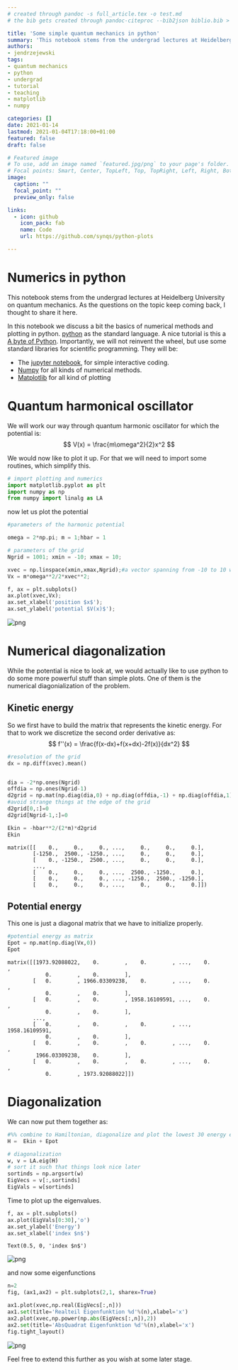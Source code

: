 ```yaml
---
# created through pandoc -s full_article.tex -o test.md
# the bib gets created through pandoc-citeproc --bib2json biblio.bib > biblio.json

title: 'Some simple quantum mechanics in python'
summary: 'This notebook stems from the undergrad lectures at Heidelberg University on quantum mechanics. As the questions on the topic keep coming back, I thought to share it here.'
authors:
- jendrzejewski
tags:
- quantum mechanics
- python
- undergrad
- tutorial
- teaching
- matplotlib
- numpy

categories: []
date: 2021-01-14
lastmod: 2021-01-04T17:18:00+01:00
featured: false
draft: false

# Featured image
# To use, add an image named `featured.jpg/png` to your page's folder.
# Focal points: Smart, Center, TopLeft, Top, TopRight, Left, Right, BottomLeft, Bottom, BottomRight.
image:
  caption: ""
  focal_point: ""
  preview_only: false

links:
  - icon: github
    icon_pack: fab
    name: Code
    url: https://github.com/synqs/python-plots

---
```


# Numerics in python

This notebook stems from the undergrad lectures at Heidelberg University on quantum mechanics. As the questions on the topic keep coming back, I thought to share it here.

In this notebook we discuss a bit the basics of numerical methods and plotting in python. [python](https://www.python.org/) as the standard language. A nice tutorial is this a [A byte of Python](https://python.swaroopch.com/).  Importantly, we will not reinvent the wheel, but use some standard libraries for scientific programming. They will be:

- The [jupyter notebook](https://jupyter.org/), for simple interactive coding.
- [Numpy](https://numpy.org/) for all kinds of numerical methods.
- [Matplotlib](https://matplotlib.org/) for all kind of plotting

# Quantum harmonical oscillator

We will work our way through quantum harmonic oscillator for which the potential is:
$$
V(x) = \frac{m\omega^2}{2}x^2
$$    

We would now like to plot it up. For that we will need to import some routines, which simplify this.


```python
# import plotting and numerics
import matplotlib.pyplot as plt
import numpy as np
from numpy import linalg as LA
```

now let us plot the potential


```python
#parameters of the harmonic potential

omega = 2*np.pi; m = 1;hbar = 1

# parameters of the grid
Ngrid = 1001; xmin = -10; xmax = 10;

xvec = np.linspace(xmin,xmax,Ngrid);#a vector spanning from -10 to 10 with 100 grid points
Vx = m*omega**2/2*xvec**2;

f, ax = plt.subplots()
ax.plot(xvec,Vx);
ax.set_xlabel('position $x$');
ax.set_ylabel('potential $V(x)$');
```


![png](./PlottingTutorial_4_0.png)


# Numerical diagonalization

While the potential is nice to look at, we would actually like to use python to do some more powerful stuff than simple plots. One of them is the numerical diagonialization of the problem.

## Kinetic energy
So we first have to build the matrix that represents the kinetic energy. For that to work we discretize the second order derivative as:
$$
f''(x) = \frac{f(x-dx)+f(x+dx)-2f(x)}{dx^2}
$$


```python
#resolution of the grid
dx = np.diff(xvec).mean()


dia = -2*np.ones(Ngrid)
offdia = np.ones(Ngrid-1)
d2grid = np.mat(np.diag(dia,0) + np.diag(offdia,-1) + np.diag(offdia,1))/dx**2
#avoid strange things at the edge of the grid
d2grid[0,:]=0
d2grid[Ngrid-1,:]=0

Ekin = -hbar**2/(2*m)*d2grid
Ekin
```




    matrix([[    0.,     0.,     0., ...,     0.,     0.,     0.],
            [-1250.,  2500., -1250., ...,     0.,     0.,     0.],
            [    0., -1250.,  2500., ...,     0.,     0.,     0.],
            ...,
            [    0.,     0.,     0., ...,  2500., -1250.,     0.],
            [    0.,     0.,     0., ..., -1250.,  2500., -1250.],
            [    0.,     0.,     0., ...,     0.,     0.,     0.]])



## Potential energy

This one is just a diagonal matrix that we have to initialize properly.


```python
#potential energy as matrix
Epot = np.mat(np.diag(Vx,0))
Epot
```




    matrix([[1973.92088022,    0.        ,    0.        , ...,    0.        ,
                0.        ,    0.        ],
            [   0.        , 1966.03309238,    0.        , ...,    0.        ,
                0.        ,    0.        ],
            [   0.        ,    0.        , 1958.16109591, ...,    0.        ,
                0.        ,    0.        ],
            ...,
            [   0.        ,    0.        ,    0.        , ..., 1958.16109591,
                0.        ,    0.        ],
            [   0.        ,    0.        ,    0.        , ...,    0.        ,
             1966.03309238,    0.        ],
            [   0.        ,    0.        ,    0.        , ...,    0.        ,
                0.        , 1973.92088022]])



# Diagonalization

We can now put them together as:


```python
#%% combine to Hamiltonian, diagonalize and plot the lowest 30 energy eigenvalues
H =  Ekin + Epot

# diagonalization
w, v = LA.eig(H)
# sort it such that things look nice later
sortinds = np.argsort(w)
EigVecs = v[:,sortinds]
EigVals = w[sortinds]
```

Time to plot up the eigenvalues.


```python
f, ax = plt.subplots()
ax.plot(EigVals[0:30],'o')
ax.set_ylabel('Energy')
ax.set_xlabel('index $n$')
```




    Text(0.5, 0, 'index $n$')




![png](./PlottingTutorial_12_1.png)


and now some eigenfunctions


```python
n=2
fig, (ax1,ax2) = plt.subplots(2,1, sharex=True)

ax1.plot(xvec,np.real(EigVecs[:,n]))
ax1.set(title='Realteil Eigenfunktion %d'%(n),xlabel='x')
ax2.plot(xvec,np.power(np.abs(EigVecs[:,n]),2))
ax2.set(title='AbsQuadrat Eigenfunktion %d'%(n),xlabel='x')
fig.tight_layout()
```


![png](./PlottingTutorial_14_0.png)


Feel free to extend this further as you wish at some later stage.
